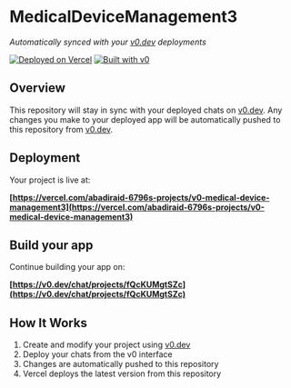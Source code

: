 # MedicalDeviceManagement3

*Automatically synced with your [v0.dev](https://v0.dev) deployments*

[![Deployed on Vercel](https://img.shields.io/badge/Deployed%20on-Vercel-black?style=for-the-badge&logo=vercel)](https://vercel.com/abadiraid-6796s-projects/v0-medical-device-management3)
[![Built with v0](https://img.shields.io/badge/Built%20with-v0.dev-black?style=for-the-badge)](https://v0.dev/chat/projects/fQcKUMgtSZc)

## Overview

This repository will stay in sync with your deployed chats on [v0.dev](https://v0.dev).
Any changes you make to your deployed app will be automatically pushed to this repository from [v0.dev](https://v0.dev).

## Deployment

Your project is live at:

**[https://vercel.com/abadiraid-6796s-projects/v0-medical-device-management3](https://vercel.com/abadiraid-6796s-projects/v0-medical-device-management3)**

## Build your app

Continue building your app on:

**[https://v0.dev/chat/projects/fQcKUMgtSZc](https://v0.dev/chat/projects/fQcKUMgtSZc)**

## How It Works

1. Create and modify your project using [v0.dev](https://v0.dev)
2. Deploy your chats from the v0 interface
3. Changes are automatically pushed to this repository
4. Vercel deploys the latest version from this repository
